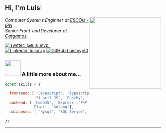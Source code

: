 <h2> Hi, I'm Luis! </h2>
<img align='right' src="https://media.giphy.com/media/GRfl6U6KOZXWg/giphy.gif" width="230">
<p><em>Computer Systems Enginner at <a href="https://www.escom.ipn.mx/">ESCOM - IPN</a></br>Senior Front-end Developer at <a href="https://cargamos.com/">Cargamos</a>
</em></p>

[![Twitter: @luis_mvp_](https://img.shields.io/twitter/follow/luis_mvp_?style=social)](https://twitter.com/luis_mvp_)
[![Linkedin: luismvp](https://img.shields.io/badge/-luismvp-blue?style=flat-square&logo=Linkedin&logoColor=white&link=https://www.linkedin.com/in/luismvp/)](https://www.linkedin.com/in/luismvp/)
[![GitHub Luismvp10](https://img.shields.io/github/followers/Luismvp10?label=follow&style=social)](https://github.com/Luismvp10)


### <img src="https://media.giphy.com/media/4oMoIbIQrvCjm/giphy.gif" width="50"> A little more about me...  

```javascript
const skills = {
  
  frontend: [ 'Javascript', 'Typescript', 'Angular', 'Vue', 'Vuex', 'RXJS', 'React', 'Ionic',
             'Stencil JS', 'Gastby', 'SASS' ],
  backend: [ 'NodeJS', 'Express','PHP', 'Laravel', 'CakePHP', 'Laravel', 'Python', 'Django',
            'Flask', 'Golang'],
  databases: [ 'Mysql', 'SQL Server', 'firestore', 'MongoDB', 'SQLite', 'PostgreSQL'],

};
```


---

